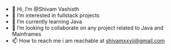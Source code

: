 - 👋 Hi, I’m @Shivam Vashisth
- 👀 I’m interested in fullstack projects
- 🌱 I’m currently learning Java
- 💞️ I’m looking to collaborate on any project related to Java and Mainframes
- 📫 How to reach me i am reachable at shivamxxvii@gmail.com

<!---
shivam7562327/shivam7562327 is a ✨ special ✨ repository because its `README.md` (this file) appears on your GitHub profile.
You can click the Preview link to take a look at your changes.
--->
